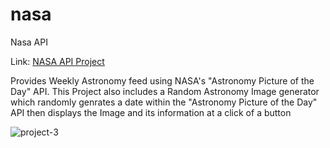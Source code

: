 # nasa
 Nasa API
 
 
 Link: [NASA API Project](https://marcoaceves.com/nasa)
 
Provides Weekly Astronomy feed using NASA's "Astronomy Picture of the Day" API. This Project also includes a Random Astronomy Image generator which randomly genrates a date within the "Astronomy Picture of the Day" API then displays the Image and its information at a click of a button

![project-3](https://user-images.githubusercontent.com/85464208/214744548-6827eddd-f888-4837-82ba-09502e66cd23.png)
